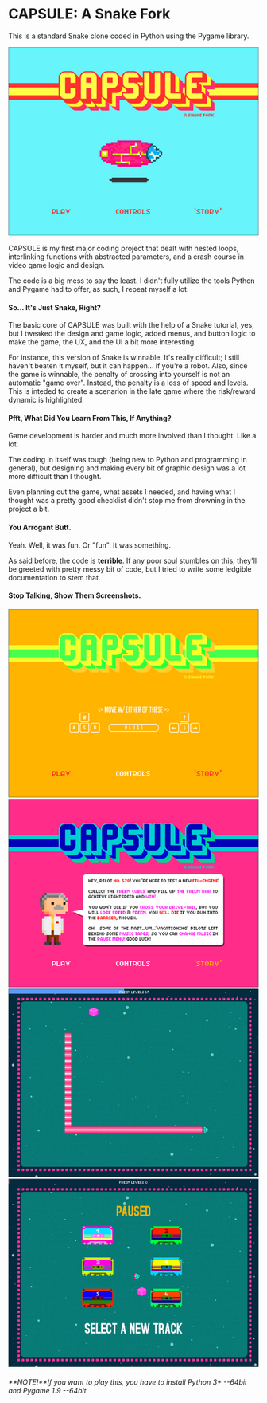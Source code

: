 # **CAPSULE: A Snake Fork**

This is a standard Snake clone coded in Python using the Pygame library.

![Main screen](https://github.com/zoggian/capsule-snake-fork/blob/master/asset/capsule_big2.jpg)

CAPSULE is my first major coding project that dealt with nested loops, interlinking functions with abstracted parameters, and a crash course in video game logic and design.

The code is a big mess to say the least. I didn't fully utilize the tools Python and Pygame had to offer, as such, I repeat myself a lot.

#### So... It's Just Snake, Right?

The basic core of CAPSULE was built with the help of a Snake tutorial, yes, but I tweaked the design and game logic, added menus, and button logic to make the game, the UX, and the UI a bit more interesting.

For instance, this version of Snake is winnable. It's really difficult; I still haven't beaten it myself, but it can happen... if you're a robot. Also, since the game is winnable, the penalty of crossing into yourself is not an automatic "game over". Instead, the penalty is a loss of speed and levels. This is inteded to create a scenarion in the late game where the risk/reward dynamic is highlighted.

#### Pfft, What Did You Learn From This, If Anything?

Game development is harder and much more involved than I thought. Like a lot.

The coding in itself was tough (being new to Python and programming in general), but designing and making every bit of graphic design was a lot more difficult than I thought.

Even planning out the game, what assets I needed, and having what I thought was a pretty good checklist didn't stop me from drowning in the project a bit.

#### You Arrogant Butt.

Yeah. Well, it was fun. Or "fun". It was something.

As said before, the code is **terrible**. If any poor soul stumbles on this, they'll be greeted with pretty messy bit of code, but I tried to write some ledgible documentation to stem that.

#### Stop Talking, Show Them Screenshots.

![Controller Screen](https://github.com/zoggian/capsule-snake-fork/blob/master/asset/capsule_big3.jpg)
![Story Screen](https://github.com/zoggian/capsule-snake-fork/blob/master/asset/capsule_big4.jpg)
![Game in Action (Visible Bug)](https://github.com/zoggian/capsule-snake-fork/blob/master/asset/capsule_big5.jpg)
![Pause Screen with Music Selection UI](https://github.com/zoggian/capsule-snake-fork/blob/master/asset/capsule_big6.jpg)

###### **NOTE!**If you want to play this, you have to install Python 3+ --64bit and Pygame 1.9 --64bit




